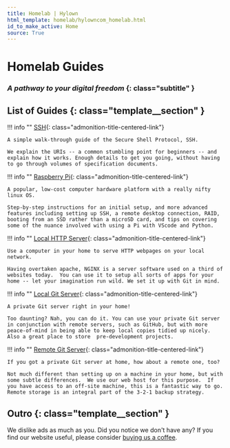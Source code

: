 ```yaml
---
title: Homelab | Hylown
html_template: homelab/hylowncom_homelab.html
id_to_make_active: Home
source: True
---
```


# Homelab Guides
### *A pathway to your digital freedom* {: class="subtitle" }

## List of Guides {: class="template__section" }


!!! info ""
    [SSH](ssh/){: class="admonition-title-centered-link"}

    A simple walk-through guide of the Secure Shell Protocol, SSH.

    We explain the URIs -- a common stumbling point for beginners -- and explain how it works. Enough details to get you going, without having to go through volumes of specification documents.


!!! info ""
    [Raspberry Pi](raspberry-pi/){: class="admonition-title-centered-link"}

    A popular, low-cost computer hardware platform with a really nifty linux OS.

    Step-by-step instructions for an initial setup, and more advanced features including setting up SSH, a remote desktop connection, RAID, booting from an SSD rather than a microSD card, and tips on covering some of the nuance involved with using a Pi with VScode and Python.



!!! info ""
    [Local HTTP Server](local_http_server/){: class="admonition-title-centered-link"}

    Use a computer in your home to serve HTTP webpages on your local network.

    Having overtaken apache, NGINX is a server software used on a third of websites today.  You can use it to setup all sorts of apps for your home -- let your imagination run wild. We set it up with Git in mind.  



!!! info ""
    [Local Git Server](local_git_server/){: class="admonition-title-centered-link"}

    A private Git server right in your home!

    Too daunting? Nah, you can do it. You can use your private Git server in conjunction with remote servers, such as GitHub, but with more peace-of-mind in being able to keep local copies tidied up nicely.  Also a great place to store  pre-development projects.


!!! info ""
    [Remote Git Server](remote_git_server/){: class="admonition-title-centered-link"}

    If you got a private Git server at home, how about a remote one, too?

    Not much different than setting up on a machine in your home, but with some subtle differences.  We use our web host for this purpose.  If you have access to an off-site machine, this is a fantastic way to go.  Remote storage is an integral part of the 3-2-1 backup strategy.


## Outro {: class="template__section" }

We dislike ads as much as you. Did you notice we don't have any?  If you find our website useful, please consider [buying us a coffee](buy_us_a_coffee.html). 